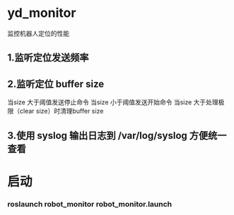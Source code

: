 # yd_monitor
监控机器人定位的性能  
## 1.监听定位发送频率  
## 2.监听定位 buffer size  
当size 大于阈值发送停止命令
当size 小于阈值发送开始命令
当size 大于处理极限（clear size）时清理buffer size
## 3.使用 syslog 输出日志到 /var/log/syslog 方便统一查看

# 启动
### roslaunch robot_monitor robot_monitor.launch
